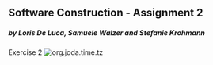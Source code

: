 ## Software Construction - Assignment 2 <br /> 
##### by Loris De Luca, Samuele Walzer and Stefanie Krohmann<br /> 

Exercise 2
![org.joda.time.tz](./Images/Ex02_2_uml.jpg)